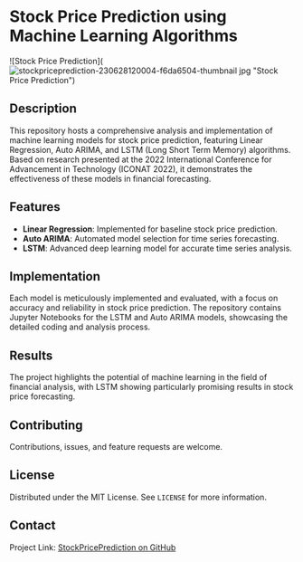 # Stock Price Prediction using Machine Learning Algorithms

![Stock Price Prediction](![stockpriceprediction-230628120004-f6da6504-thumbnail jpg](https://github.com/JaimeenUnagar/StockPricePrediction/assets/156892615/01bdb038-7ba1-4b20-bc95-f1bec5f12802)
"Stock Price Prediction")

## Description
This repository hosts a comprehensive analysis and implementation of machine learning models for stock price prediction, featuring Linear Regression, Auto ARIMA, and LSTM (Long Short Term Memory) algorithms. Based on research presented at the 2022 International Conference for Advancement in Technology (ICONAT 2022), it demonstrates the effectiveness of these models in financial forecasting.

## Features
- **Linear Regression**: Implemented for baseline stock price prediction.
- **Auto ARIMA**: Automated model selection for time series forecasting.
- **LSTM**: Advanced deep learning model for accurate time series analysis.

## Implementation
Each model is meticulously implemented and evaluated, with a focus on accuracy and reliability in stock price prediction. The repository contains Jupyter Notebooks for the LSTM and Auto ARIMA models, showcasing the detailed coding and analysis process.

## Results
The project highlights the potential of machine learning in the field of financial analysis, with LSTM showing particularly promising results in stock price forecasting.

## Contributing
Contributions, issues, and feature requests are welcome. 

## License
Distributed under the MIT License. See `LICENSE` for more information.

## Contact
Project Link: [StockPricePrediction on GitHub](https://github.com/JaimeenUnagar/StockPricePrediction)


